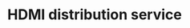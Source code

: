---
title: "HDMI distribution service"
alt: "Setting up HDMI distribution systems for seamless video and audio transmission"
description: "Setting up HDMI distribution systems for seamless video and audio transmission"
category: "network-engineer"
subcategory: "hdmi-distribution"
image: "/tradespeople/network-engineer/hdmi-distribution.webp"
ogImage: "/tradespeople/network-engineer/hdmi-distribution.webp"
colour: "blue"
pathtxt: "HDMI distribution"
published: true
---